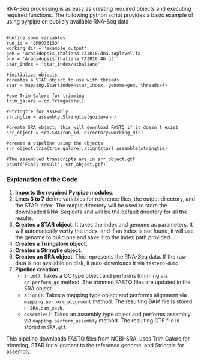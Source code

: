 RNA-Seq processing is as easy as creating required objects and executing required functions. The following python
script provides a basic example of using pyrpipe on publicly available RNA-Seq data


```from pyrpipe import sra, qc, mapping, assembly

#define some variables
run_id = 'SRR976159'
working_dir = 'example_output'
gen = 'Arabidopsis_thaliana.TAIR10.dna.toplevel.fa'
ann = 'Arabidopsis_thaliana.TAIR10.46.gtf'
star_index = 'star_index/athaliana'

#initialize objects
#creates a STAR object to use with threads
star = mapping.Star(index=star_index, genome=gen, threads=4)

#use Trim Galore for trimming
trim_galore = qc.Trimgalore()

#Stringtie for assembly
stringtie = assembly.Stringtie(guide=ann)

#create SRA object; this will download FASTQ if it doesn't exist
srr_object = sra.SRA(run_id, directory=working_dir)

#create a pipeline using the objects
srr_object.trim(trim_galore).align(star).assemble(stringtie)

#The assembled transcripts are in srr_object.gtf
print('Final result', srr_object.gtf)
```


### Explanation of the Code

1.  **Imports the required Pyrpipe modules.**
2.  **Lines 3 to 7** define variables for reference files, the output directory, and the STAR index. The output directory will be used to store the downloaded RNA-Seq data and will be the default directory for all the results.
3.  **Creates a STAR object**: It takes the index and genome as parameters. It will automatically verify the index, and if an index is not found, it will use the genome to build one and save it to the index path provided.
4.  **Creates a Trimgalore object**.
5.  **Creates a Stringtie object**.
6.  **Creates an SRA object**: This represents the RNA-Seq data. If the raw data is not available on disk, it auto-downloads it via `fasterq-dump`.
7.  **Pipeline creation**:
    -   `trim()`: Takes a QC type object and performs trimming via `qc.perform_qc` method. The trimmed FASTQ files are updated in the SRA object.
    -   `align()`: Takes a mapping type object and performs alignment via `mapping.perform_alignment` method. The resulting BAM file is stored in `SRA.bam_path`.
    -   `assemble()`: Takes an assembly type object and performs assembly via `mapping.perform_assembly` method. The resulting GTF file is stored in `SRA.gtf`.

This pipeline downloads FASTQ files from NCBI-SRA, uses Trim Galore for trimming, STAR for alignment to the reference genome, and Stringtie for assembly.

